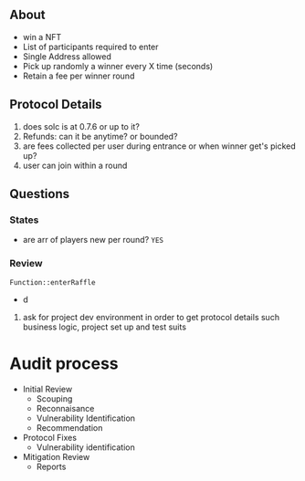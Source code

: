 ## About

- win a NFT
- List of participants required to enter
- Single Address allowed
- Pick up randomly a winner every X time (seconds)
- Retain a fee per winner round

## Protocol Details

1. does solc is at 0.7.6 or up to it?
2. Refunds: can it be anytime? or bounded?
3. are fees collected per user during entrance or when winner get's picked up?
4. user can join within a round

## Questions

### States

- are arr of players new per round? `YES`

### Review

`Function::enterRaffle`

- d

1. ask for project dev environment in order to get protocol details such business logic, project set up and test suits

# Audit process

- Initial Review
  - Scouping
  - Reconnaisance
  - Vulnerability Identification
  - Recommendation
- Protocol Fixes
  - Vulnerability identification
- Mitigation Review
  - Reports

